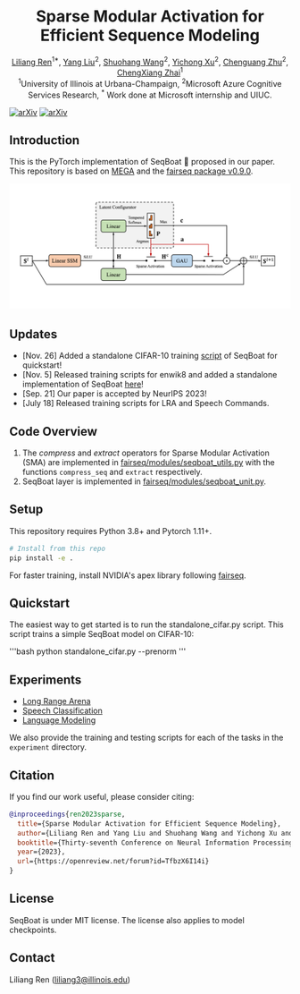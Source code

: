 <h1 align="center">Sparse Modular Activation for Efficient Sequence Modeling</h1>
<div align="center">
  <span class="author-block">
    <a href="https://renll.github.io/">Liliang Ren</a><sup>1*</sup>,</span>
  <span class="author-block">
    <a href="https://nlp-yang.github.io/">Yang Liu</a><sup>2</sup>,</span>
  <span class="author-block">
    <a href="https://www.microsoft.com/en-us/research/people/shuowa/">Shuohang Wang</a><sup>2</sup>,
  </span>
  <span class="author-block">
    <a href="https://xycking.wixsite.com/yichongxu">Yichong Xu</a><sup>2</sup>,
  </span>
  <span class="author-block">
    <a href="https://www.microsoft.com/en-us/research/people/chezhu/">Chenguang Zhu</a><sup>2</sup>,
  </span>
    <span class="author-block">
    <a href="http://czhai.cs.illinois.edu/">ChengXiang Zhai</a><sup>1</sup>
  </span>
</div>
<div align="center">
  <span class="author-block"><sup>1</sup>University of Illinois at Urbana-Champaign,</span>
  <span class="author-block"><sup>2</sup>Microsoft Azure Cognitive Services Research,</span>
  <span class="author-block"><sup>*</sup> Work done at Microsoft internship and UIUC. </span>
</div>

[![arXiv](https://img.shields.io/badge/arXiv-2306.11197-brightgreen.svg?style=flat-square)](https://arxiv.org/abs/2306.11197)  [![arXiv](https://img.shields.io/badge/slides-blue.svg?style=flat-square)](https://docs.google.com/presentation/d/1a-P_aWkjEDHPWW65ODy5nVrDfiqRjTYi_OgwhAwJO3o/edit?usp=sharing) 

## Introduction
This is the PyTorch implementation of SeqBoat :speedboat: proposed in our paper. This repository is based on [MEGA](https://github.com/facebookresearch/mega) and the [fairseq package v0.9.0](https://github.com/pytorch/fairseq/tree/v0.9.0).

<p align="center">
 <img src="docs/arch.png" width="700"/>
</p>

## Updates
- [Nov. 26] Added a standalone CIFAR-10 training [script](standalone_cifar.py) of SeqBoat for quickstart!
- [Nov. 5] Released training scripts for enwik8 and added a standalone implementation of SeqBoat [here](standalone_seqboat.py)!
- [Sep. 21] Our paper is accepted by NeurIPS 2023!
- [July 18] Released training scripts for LRA and Speech Commands.

## Code Overview
1. The *compress* and *extract* operators for Sparse Modular Activation (SMA) are implemented in [fairseq/modules/seqboat_utils.py](fairseq/modules/seqboat_utils.py) with the functions `compress_seq` and `extract` respectively.
2. SeqBoat layer is implemented in [fairseq/modules/seqboat_unit.py](fairseq/modules/seqboat_unit.py).


## Setup
This repository requires Python 3.8+ and Pytorch 1.11+.

```bash
# Install from this repo
pip install -e .
```
For faster training, install NVIDIA's apex library following [fairseq](https://github.com/facebookresearch/fairseq#requirements-and-installation).

## Quickstart
The easiest way to get started is to run the standalone_cifar.py script. This script trains a simple SeqBoat model on CIFAR-10:

'''bash
python standalone_cifar.py --prenorm
'''

## Experiments

- [Long Range Arena](examples/seqboat/README.lra.md)
- [Speech Classification](examples/seqboat/README.sc.md)
- [Language Modeling](examples/seqboat/README.lm.md)

We also provide the training and testing scripts for each of the tasks in the `experiment` directory.

## Citation

If you find our work useful, please consider citing:

```bibtex
@inproceedings{ren2023sparse,
  title={Sparse Modular Activation for Efficient Sequence Modeling},
  author={Liliang Ren and Yang Liu and Shuohang Wang and Yichong Xu and Chenguang Zhu and ChengXiang Zhai},
  booktitle={Thirty-seventh Conference on Neural Information Processing Systems},
  year={2023},
  url={https://openreview.net/forum?id=TfbzX6I14i}
}
```

## License

SeqBoat is under MIT license. The license also applies to model checkpoints.

## Contact

Liliang Ren (liliang3@illinois.edu)
